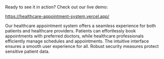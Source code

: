 Ready to see it in action? Check out our live demo:

https://healthcare-appointment-system.vercel.app/

Our healthcare appointment system offers a seamless experience for both patients and healthcare providers. Patients can effortlessly book appointments with preferred doctors, while healthcare professionals efficiently manage schedules and appointments. The intuitive interface ensures a smooth user experience for all. Robust security measures protect sensitive patient data.



 
 
